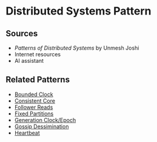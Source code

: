# Distributed Systems Pattern

## Sources

- *Patterns of Distributed Systems* by Unmesh Joshi
- Internet resources
- AI assistant

## Related Patterns

- [Bounded Clock ](./patterns/bounded_clock.md)
- [Consistent Core ](./patterns/consistent_core.md)
- [Follower Reads](./patterns/follower_reads.md)
- [Fixed Partitions](./patterns/fixed_partitions.md)
- [Generation Clock/Epoch](./patterns/generation_clock.md)
- [Gossip Dessimination](./patterns/gossip_dissemination.md)
- [Heartbeat](./patterns/heartbeat.md)